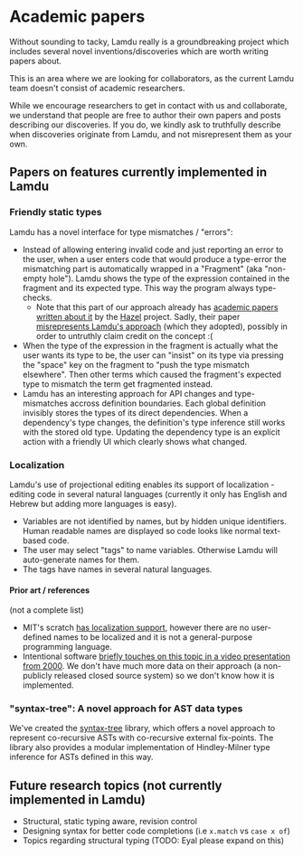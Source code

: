 # Academic papers

Without sounding to tacky, Lamdu really is a groundbreaking project which includes several novel inventions/discoveries which are worth writing papers about.

This is an area where we are looking for collaborators, as the current Lamdu team doesn't consist of academic researchers.

While we encourage researchers to get in contact with us and collaborate, we understand that people are free to author their own papers and posts describing our discoveries. If you do, we kindly ask to truthfully describe when discoveries originate from Lamdu, and not misrepresent them as your own.

## Papers on features currently implemented in Lamdu

### Friendly static types

Lamdu has a novel interface for type mismatches / "errors":

* Instead of allowing entering invalid code and just reporting an error to the user, when a user enters code that would produce a type-error the mismatching part is automatically wrapped in a "Fragment" (aka "non-empty hole"). Lamdu shows the type of the expression contained in the fragment and its expected type. This way the program always type-checks.
  * Note that this part of our approach already has [academic papers written about it](https://arxiv.org/pdf/1607.04180.pdf) by the [Hazel](http://hazel.org) project. Sadly, their paper [misrepresents Lamdu's approach](https://github.com/hazelgrove/hazelnut-popl17/issues/58) (which they adopted), possibly in order to untruthly claim credit on the concept :(
* When the type of the expression in the fragment is actually what the user wants its type to be, the user can "insist" on its type via pressing the "space" key on the fragment to "push the type mismatch elsewhere". Then other terms which caused the fragment's expected type to mismatch the term get fragmented instead.
* Lamdu has an interesting approach for API changes and type-mismatches accross definition boundaries. Each global definition invisibly stores the types of its direct dependencies. When a dependency's type changes, the definition's type inference still works with the stored old type. Updating the dependency type is an explicit action with a friendly UI which clearly shows what changed.

### Localization

Lamdu's use of projectional editing enables its support of localization - editing code in several natural languages (currently it only has English and Hebrew but adding more languages is easy).

* Variables are not identified by names, but by hidden unique identifiers. Human readable names are displayed so code looks like normal text-based code.
* The user may select "tags" to name variables. Otherwise Lamdu will auto-generate names for them.
* The tags have names in several natural languages.

#### Prior art / references

(not a complete list)

* MIT's scratch [has localization support](https://en.scratch-wiki.info/wiki/How_to_Translate_Scratch), however there are no user-defined names to be localized and it is not a general-purpose programming language.
* Intentional software [briefly touches on this topic in a video presentation from 2000](https://youtu.be/tSnnfUj1XCQ?t=152). We don't have much more data on their approach (a non-publicly released closed source system) so we don't know how it is implemented.

### "syntax-tree": A novel approach for AST data types

We've created the [syntax-tree](https://github.com/lamdu/syntax-tree) library, which offers a novel approach to represent co-recursive ASTs with co-recursive external fix-points. The library also provides a modular implementation of Hindley-Milner type inference for ASTs defined in this way.

## Future research topics (not currently implemented in Lamdu)

* Structural, static typing aware, revision control
* Designing syntax for better code completions (i.e `x.match` vs `case x of`)
* Topics regarding structural typing (TODO: Eyal please expand on this)
